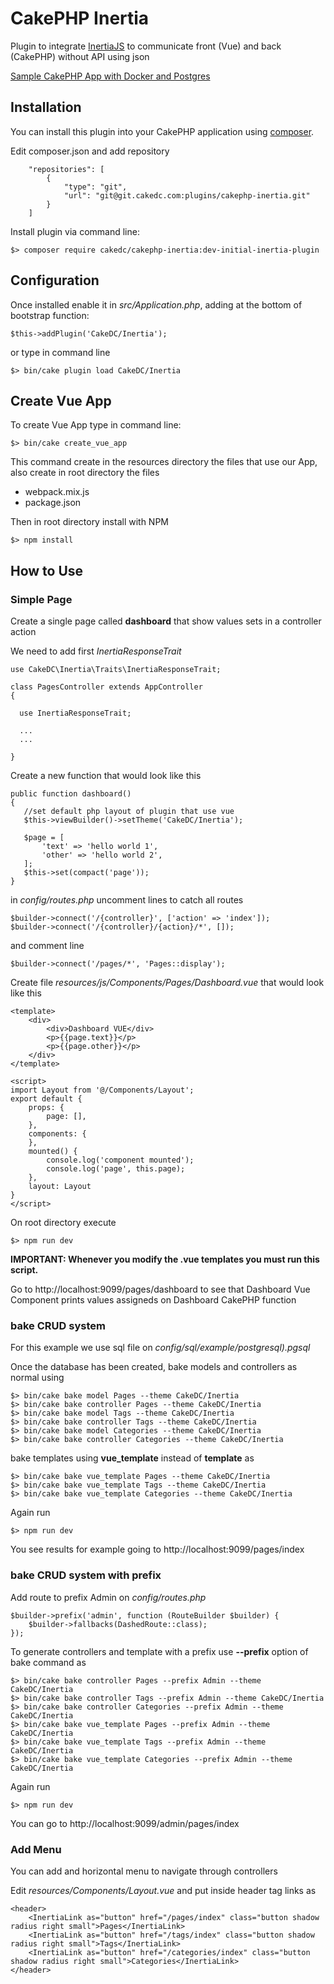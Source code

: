 # CakePHP Inertia
Plugin to integrate [InertiaJS](https://inertiajs.com/) to communicate front (Vue) and back (CakePHP) without API using json

<a href="docs/initial.md">Sample CakePHP App with Docker and Postgres</a>

## Installation

You can install this plugin into your CakePHP application using [composer](https://getcomposer.org).

Edit composer.json and add repository

```
    "repositories": [
        {
            "type": "git",
            "url": "git@git.cakedc.com:plugins/cakephp-inertia.git"
        }
    ]
```

Install plugin via command line:

```
$> composer require cakedc/cakephp-inertia:dev-initial-inertia-plugin
```

## Configuration

Once installed enable it in *src/Application.php*, adding at the bottom of bootstrap function:

```
$this->addPlugin('CakeDC/Inertia');
```

or type in command line

```
$> bin/cake plugin load CakeDC/Inertia
```

## Create Vue App

To create Vue App type in command line:

```
$> bin/cake create_vue_app
```

This command create in the resources directory the files that use our App, also create in root directory the files
- webpack.mix.js
- package.json

Then in root directory install with NPM

```
$> npm install
```

## How to Use

### Simple Page

Create a single page called **dashboard** that show values sets in a controller action 

We need to add first *InertiaResponseTrait*

```
use CakeDC\Inertia\Traits\InertiaResponseTrait;
  
class PagesController extends AppController
{

  use InertiaResponseTrait;
  
  ...
  ...
  
}
```

Create a new function that would look like this

```
public function dashboard()
{  
   //set default php layout of plugin that use vue
   $this->viewBuilder()->setTheme('CakeDC/Inertia');     

   $page = [
       'text' => 'hello world 1',
       'other' => 'hello world 2',
   ];
   $this->set(compact('page'));
}
```  

in *config/routes.php* uncomment lines to catch all routes

```
$builder->connect('/{controller}', ['action' => 'index']);
$builder->connect('/{controller}/{action}/*', []);
```

and comment line

```
$builder->connect('/pages/*', 'Pages::display');
```

Create file *resources/js/Components/Pages/Dashboard.vue* that would look like this

```
<template>
    <div>
        <div>Dashboard VUE</div>
        <p>{{page.text}}</p>
        <p>{{page.other}}</p>
    </div>
</template>

<script>
import Layout from '@/Components/Layout';
export default {
    props: {
        page: [],
    },
    components: {
    },
    mounted() {
        console.log('component mounted');
        console.log('page', this.page);
    },
    layout: Layout
}
</script>
```

On root directory execute

```
$> npm run dev
```

**IMPORTANT: Whenever you modify the .vue templates you must run this script.**

Go to http://localhost:9099/pages/dashboard to see that Dashboard Vue Component prints values assigneds on Dashboard CakePHP function  

### bake CRUD system

For this example we use sql file on *config/sql/example/postgresql).pgsql*

Once the database has been created, bake models and controllers as normal using

```
$> bin/cake bake model Pages --theme CakeDC/Inertia
$> bin/cake bake controller Pages --theme CakeDC/Inertia
$> bin/cake bake model Tags --theme CakeDC/Inertia
$> bin/cake bake controller Tags --theme CakeDC/Inertia
$> bin/cake bake model Categories --theme CakeDC/Inertia
$> bin/cake bake controller Categories --theme CakeDC/Inertia
```

bake templates using **vue_template** instead of **template** as

```
$> bin/cake bake vue_template Pages --theme CakeDC/Inertia
$> bin/cake bake vue_template Tags --theme CakeDC/Inertia
$> bin/cake bake vue_template Categories --theme CakeDC/Inertia
```

Again run

```
$> npm run dev
```

You see results for example going to http://localhost:9099/pages/index

### bake CRUD system with prefix

Add route to prefix Admin on *config/routes.php*

```
$builder->prefix('admin', function (RouteBuilder $builder) {
    $builder->fallbacks(DashedRoute::class);
});
```

To generate controllers and template with a prefix use **--prefix** option of bake command as

```
$> bin/cake bake controller Pages --prefix Admin --theme CakeDC/Inertia
$> bin/cake bake controller Tags --prefix Admin --theme CakeDC/Inertia
$> bin/cake bake controller Categories --prefix Admin --theme CakeDC/Inertia
$> bin/cake bake vue_template Pages --prefix Admin --theme CakeDC/Inertia
$> bin/cake bake vue_template Tags --prefix Admin --theme CakeDC/Inertia
$> bin/cake bake vue_template Categories --prefix Admin --theme CakeDC/Inertia
```

Again run

```
$> npm run dev
```

You can go to http://localhost:9099/admin/pages/index

### Add Menu

You can add and horizontal menu to navigate through controllers

Edit *resources/Components/Layout.vue* and put inside header tag links as

```
<header>
    <InertiaLink as="button" href="/pages/index" class="button shadow radius right small">Pages</InertiaLink>
    <InertiaLink as="button" href="/tags/index" class="button shadow radius right small">Tags</InertiaLink>
    <InertiaLink as="button" href="/categories/index" class="button shadow radius right small">Categories</InertiaLink>
</header>
```